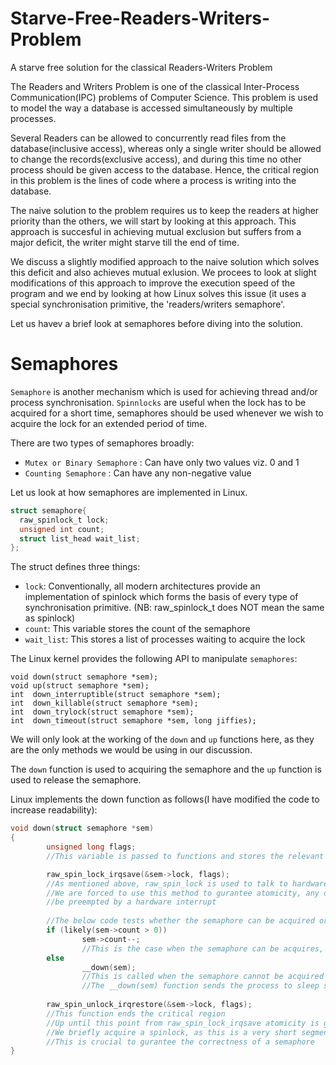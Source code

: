 # Starve-Free-Readers-Writers-Problem
A starve free solution for the classical Readers-Writers Problem

The Readers and Writers Problem is one of the classical Inter-Process Communication(IPC) problems of Computer Science. This problem is used to model the way a database is accessed simultaneously by multiple processes.

Several Readers can be allowed to concurrently read files from the database(inclusive access), whereas only a single writer should be allowed to change the records(exclusive access), and during this time no other process should be given access to the database. Hence, the critical region in this problem is the lines of code where a process is writing into the database.

The naive solution to the problem requires us to keep the readers at higher priority than the others, we will start by looking at this approach. This approach is succesful in achieving mutual exclusion but suffers from a major deficit, the writer might starve till the end of time. 

We discuss a slightly modified approach to the naive solution which solves this deficit and also achieves mutual exlusion. We procees to look at slight modifications of this approach to improve the execution speed of the program and we end by looking at how Linux solves this issue (it uses a special synchronisation primitive, the 'readers/writers semaphore'.

Let us havev a brief look at semaphores before diving into the solution.

# Semaphores

`Semaphore` is another mechanism which is used for achieving thread and/or process synchronisation. `Spinnlocks` are useful when the lock has to be acquired for a short time, semaphores should be used whenever we wish to acquire the lock for an extended period of time. 

There are two types of semaphores broadly:
* `Mutex or Binary Semaphore` : Can have only two values viz. 0 and 1
* `Counting Semaphore` : Can have any non-negative value

Let us look at how semaphores are implemented in Linux.

```C
struct semaphore{
  raw_spinlock_t lock;
  unsigned int count;
  struct list_head wait_list;
};
```

The struct defines three things:
* `lock`: Conventionally, all modern architectures provide an implementation of spinlock which forms the basis of every type of synchronisation primitive. (NB: raw_spinlock_t does NOT mean the same as spinlock)
* `count`: This variable stores the count of the semaphore
* `wait_list`: This stores a list of processes waiting to acquire the lock

The Linux kernel provides the following API to manipulate `semaphores`:
```
void down(struct semaphore *sem);
void up(struct semaphore *sem);
int  down_interruptible(struct semaphore *sem);
int  down_killable(struct semaphore *sem);
int  down_trylock(struct semaphore *sem);
int  down_timeout(struct semaphore *sem, long jiffies);
```

We will only look at the working of the `down` and `up` functions here, as they are the only methods we would be using in our discussion.

The `down` function is used to acquiring the semaphore and the `up` function is used to release the semaphore.

Linux implements the down function as follows(I have modified the code to increase readability):
```C
void down(struct semaphore *sem)
{
        unsigned long flags;
        //This variable is passed to functions and stores the relevant flags

        raw_spin_lock_irqsave(&sem->lock, flags);
        //As mentioned above, raw_spin_lock is used to talk to hardware for implementing any synchronisation primitive
        //We are forced to use this method to gurantee atomicity, any other approach cannot gurantee that the process will not 
        //be preempted by a hardware interrupt
        
        //The below code tests whether the semaphore can be acquired or not by checking the value of the count variable
        if (likely(sem->count > 0))
                sem->count--;
                //This is the case when the semaphore can be acquires, i.e. its count is a positive number
        else
                __down(sem);
                //This is called when the semaphore cannot be acquired at the given moment
                //The __down(sem) function sends the process to sleep state and adds it to the list of waiting processes
                
        raw_spin_unlock_irqrestore(&sem->lock, flags);
        //This function ends the critical region
        //Up until this point from raw_spin_lock_irqsave atomicity is guranteed
        //We briefly acquire a spinlock, as this is a very short segment of code, spinlocks can be used to protect it
        //This is crucial to gurantee the correctness of a semaphore
}
```
